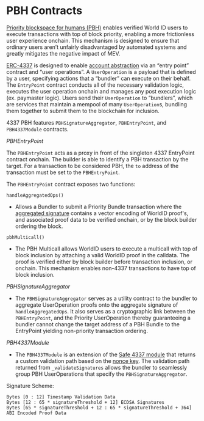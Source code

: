 # PBH Contracts

[Priority blockspace for humans (PBH)](https://github.com/worldcoin/world-chain?tab=readme-ov-file#world-chain-builder) enables verified World ID users to execute transactions with top of block priority, enabling a more frictionless user experience onchain. This mechanism is designed to ensure that ordinary users aren’t unfairly disadvantaged by automated systems and greatly mitigates the negative impact of MEV.

[ERC-4337](https://eips.ethereum.org/EIPS/eip-4337) is designed to enable [account abstraction](https://ethereum.org/en/roadmap/account-abstraction/) via an “entry point” contract and “user operations”. A `UserOperation` is a payload that is defined by a user, specifying actions that a “bundler” can execute on their behalf. The `EntryPoint` contract conducts all of the necessary validation logic, executes the user operation onchain and manages any post execution logic (ex. paymaster logic). Users send their `UserOperation` to “bundlers”, which are services that maintain a mempool of many `UserOperation`s, bundling them together to submit them to the blockchain for inclusion.

4337 PBH features `PBHSignatureAggregator`, `PBHEntryPoint`, and `PBH4337Module` contracts.

*PBHEntryPoint*

The `PBHEntryPoint` acts as a proxy in front of the singleton 4337 EntryPoint contract onchain. The builder is able to identify a PBH transaction by the target. For a transaction to be considered PBH, the `to` address of the transaction must be set to the `PBHEntryPoint`. 

The `PBHEntryPoint` contract exposes two functions:

`handleAggregatedOps()` 
- Allows a Bundler to submit a Priority Bundle transaction where the [aggregated signature](https://github.com/eth-infinitism/account-abstraction/blob/b3bae63bd9bc0ed394dfca8668008213127adb62/contracts/interfaces/IEntryPoint.sol#L144) contains a vector encoding of WorldID proof's, and associated proof data to be verified onchain, or by the block builder ordering the block. 

`pbhMulticall()` 
- The PBH Multicall allows WorldID users to execute a multicall with top of block inclusion by attaching a valid WorldID proof in the calldata. The proof is verified either by block builder before transaction inclusion, or onchain. This mechanism enables non-4337 transactions to have top of block inclusion. 

*PBHSignatureAggregator*
- The `PBHSignatureAggregator` serves as a utility contract to the bundler to aggregate UserOperation proofs onto the aggregate signature of `handleAggregatedOps`. It also serves as a cryptographic link between the `PBHEntryPoint`, and the Priority UserOperation thereby guaranteeing a bundler cannot change the target address of a PBH Bundle to the EntryPoint yielding non-priority transaction ordering. 

*PBH4337Module*
- The `PBH4337Module` is an extension of the [Safe 4337 module](https://github.com/worldcoin/safe-modules/blob/9abf69ea1df673c1010aeb9bbbc6aa14124ba425/modules/4337/contracts/Safe4337Module.sol) that returns a custom validation path based on the [nonce key](https://github.com/worldcoin/world-chain/blob/6f0b018fdd937b0d023569755cb90f2a1f1abd65/contracts/src/PBH4337Module.sol#L16). The validation path returned from `_validateSignatures` allows the bundler to seamlessly group PBH UserOperations that specify the `PBHSignatureAggregator`.

Signature Scheme:
```
Bytes [0 : 12] Timestamp Validation Data
Bytes [12 : 65 * signatureThreshold + 12] ECDSA Signatures
Bytes [65 * signatureThreshold + 12 : 65 * signatureThreshold + 364] ABI Encoded Proof Data
```


